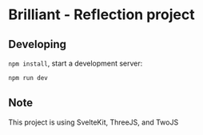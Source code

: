 # Brilliant - Reflection project

## Developing
 `npm install`, start a development server:

```bash
npm run dev
```

## Note
This project is using SvelteKit, ThreeJS, and TwoJS
